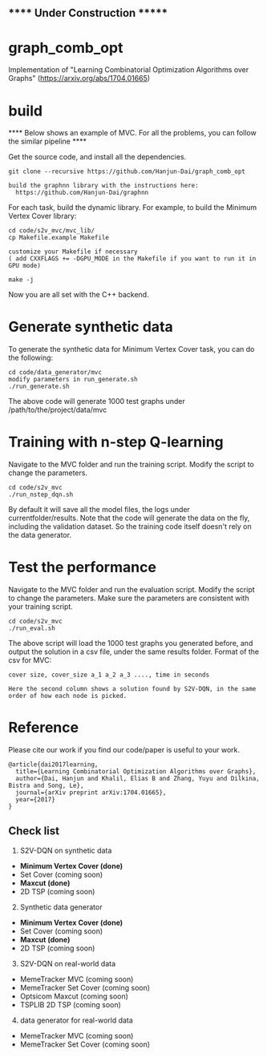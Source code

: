 ## **** Under Construction *****

# graph_comb_opt 
Implementation of "Learning Combinatorial Optimization Algorithms over Graphs" (https://arxiv.org/abs/1704.01665)

# build

**** Below shows an example of MVC. For all the problems, you can follow the similar pipeline ****

Get the source code, and install all the dependencies. 

    git clone --recursive https://github.com/Hanjun-Dai/graph_comb_opt
    
    build the graphnn library with the instructions here:
      https://github.com/Hanjun-Dai/graphnn
    
For each task, build the dynamic library. For example, to build the Minimum Vertex Cover library:

    cd code/s2v_mvc/mvc_lib/
    cp Makefile.example Makefile
    
    customize your Makefile if necessary
    ( add CXXFLAGS += -DGPU_MODE in the Makefile if you want to run it in GPU mode)
    
    make -j
    
Now you are all set with the C++ backend. 

# Generate synthetic data

To generate the synthetic data for Minimum Vertex Cover task, you can do the following:

    cd code/data_generator/mvc
    modify parameters in run_generate.sh
    ./run_generate.sh
    
The above code will generate 1000 test graphs under /path/to/the/project/data/mvc 

# Training with n-step Q-learning

Navigate to the MVC folder and run the training script. Modify the script to change the parameters. 

    cd code/s2v_mvc
    ./run_nstep_dqn.sh
    
By default it will save all the model files, the logs under currentfolder/results. Note that the code will generate the data on the fly, including the validation dataset. So the training code itself doesn't rely on the data generator. 

# Test the performance

Navigate to the MVC folder and run the evaluation script. Modify the script to change the parameters. Make sure the parameters are consistent with your training script. 

    cd code/s2v_mvc
    ./run_eval.sh

The above script will load the 1000 test graphs you generated before, and output the solution in a csv file, under the same results folder. Format of the csv for MVC:

    cover size, cover_size a_1 a_2 a_3 ...., time in seconds
    
    Here the second column shows a solution found by S2V-DQN, in the same order of how each node is picked. 

# Reference

Please cite our work if you find our code/paper is useful to your work. 

    @article{dai2017learning,
      title={Learning Combinatorial Optimization Algorithms over Graphs},
      author={Dai, Hanjun and Khalil, Elias B and Zhang, Yuyu and Dilkina, Bistra and Song, Le},
      journal={arXiv preprint arXiv:1704.01665},
      year={2017}
    }

## Check list
1. S2V-DQN on synthetic data
* **Minimum Vertex Cover (done)**
* Set Cover (coming soon)
* **Maxcut (done)**
* 2D TSP (coming soon)

2. Synthetic data generator
* **Minimum Vertex Cover (done)**
* Set Cover (coming soon)
* **Maxcut (done)**
* 2D TSP (coming soon)

3. S2V-DQN on real-world data
* MemeTracker MVC (coming soon)
* MemeTracker Set Cover (coming soon)
* Optsicom Maxcut (coming soon)
* TSPLIB 2D TSP (coming soon)

4. data generator for real-world data
* MemeTracker MVC (coming soon)
* MemeTracker Set Cover (coming soon)

